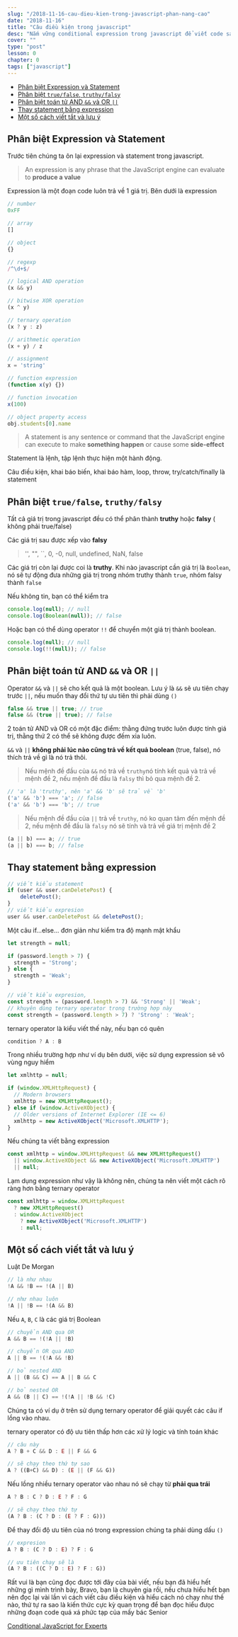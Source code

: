 ```yaml
---
slug: "/2018-11-16-cau-dieu-kien-trong-javascript-phan-nang-cao"
date: "2018-11-16"
title: "Câu điều kiện trong javascript"
desc: "Nắm vững conditional expression trong javascript để viết code sạch sẽ hơn"
cover: ""
type: "post"
lesson: 0
chapter: 0
tags: ["javascript"]
---
```


<!-- TOC -->

- [Phân biệt Expression và Statement](#phân-biệt-expression-và-statement)
- [Phân biệt `true/false`, `truthy/falsy`](#phân-biệt-truefalse-truthyfalsy)
- [Phân biệt toán tử AND `&&` và OR `||`](#phân-biệt-toán-tử-and--và-or-)
- [Thay statement bằng expression](#thay-statement-bằng-expression)
- [Một số cách viết tắt và lưu ý](#một-số-cách-viết-tắt-và-lưu-ý)

<!-- /TOC -->

## Phân biệt Expression và Statement

Trước tiên chúng ta ôn lại expression và statement trong javascript.

> An expression is any phrase that the JavaScript engine can evaluate to **produce a value**

Expression là một đoạn code luôn trả về 1 giá trị.
Bên dưới là expression

```js
// number
0xFF

// array
[]

// object
{}

// regexp
/^\d+$/

// logical AND operation
(x && y)

// bitwise XOR operation
(x ^ y)

// ternary operation
(x ? y : z)

// arithmetic operation
(x + y) / z

// assignment
x = 'string'

// function expression
(function x(y) {})

// function invocation
x(100)

// object property access
obj.students[0].name
```
> A statement is any sentence or command that the JavaScript engine can execute to make **something happen** or cause some **side-effect**

Statement là lệnh, tập lệnh thực hiện một hành động.

Câu điều kiện, khai báo biến, khai báo hàm, loop, throw, try/catch/finally là  statement

## Phân biệt `true/false`, `truthy/falsy`

Tất cả giá trị trong javascript đều có thể phân thành **truthy** hoặc **falsy** ( không phải true/false)

Các giá trị sau được xếp vào **falsy**

> '', "", ``, 0, -0, null, undefined, NaN, false

Các giá trị còn lại được coi là **truthy**. Khi nào javascript cần giá trị là `Boolean`, nó sẽ tự động đưa những giá trị trong nhóm truthy thành `true`, nhóm falsy thành `false`

Nếu không tin, bạn có thể kiểm tra

```js
console.log(null); // null
console.log(Boolean(null)); // false
```

Hoặc bạn có thể dùng operator `!!` để chuyển một giá trị thành boolean.

```js
console.log(null); // null
console.log(!!(null)); // false
```

## Phân biệt toán tử AND `&&` và OR `||`

Operator `&&` và `||` sẽ cho kết quả là một boolean. Lưu ý là `&&` sẽ ưu tiên chạy trước `||`, nếu muốn thay đổi thứ tự ưu tiên thì phải dùng `()`

```js
false && true || true; // true
false && (true || true); // false
```

2 toán tử AND và OR có một đặc điểm: thằng đứng trước luôn được tính giá trị, thằng thứ 2 có thể sẽ không được đếm xỉa luôn. 

`&&` và `||` **không phải lúc nào cũng trả về kết quả boolean** (true, false), nó thích trả về gì là nó trả thôi.

> Nếu mệnh đề đầu của `&&` nó trả về `truthy`nó tính kết quả và trả về mệnh đề 2, nếu mệnh đề đầu là `falsy` thì bỏ qua mệnh đề 2.

```js
// 'a' là 'truthy', nên 'a' && 'b' sẽ trả về 'b'
('a' && 'b') === 'a'; // false
('a' && 'b') === 'b'; // true
```

> Nếu mệnh đề đầu của `||` trả về `truthy`, nó ko quan tâm đến mệnh đề 2, nếu mệnh đề đầu là `falsy` nó sẽ tính và trả về giá trị mệnh đề 2

```js
(a || b) === a; // true
(a || b) === b; // false
```

## Thay statement bằng expression

```js
// viết kiểu statement
if (user && user.canDeletePost) {
    deletePost();
}
// viết kiểu expresion
user && user.canDeletePost && deletePost();
```

Một câu if...else... đơn giản như kiểm tra độ mạnh mật khẩu

```js
let strength = null;

if (password.length > 7) {
  strength = 'Strong';
} else {
  strength = 'Weak';
}

// viết kiểu expresion,
const strength = (password.length > 7) && 'Strong' || 'Weak';
// khuyên dùng ternary operator trong trường hợp này
const strength = (password.length > 7) ? 'Strong' : 'Weak';
```

ternary operator là kiểu viết thế này, nếu bạn có quên

```js
condition ? A : B
```

Trong nhiều trường hợp như ví dụ bên dưới, việc sử dụng expression sẽ vô vùng nguy hiểm


```js
let xmlhttp = null;

if (window.XMLHttpRequest) {  
  // Modern browsers
  xmlhttp = new XMLHttpRequest();  
} else if (window.ActiveXObject) {  
  // Older versions of Internet Explorer (IE <= 6)
  xmlhttp = new ActiveXObject('Microsoft.XMLHTTP');  
}
```

Nếu chúng ta viết bằng expression

```js
const xmlhttp = window.XMLHttpRequest && new XMLHttpRequest()
  || window.ActiveXObject && new ActiveXObject('Microsoft.XMLHTTP')
  || null;
```

Lạm dụng expression như vậy là không nên, chúng ta nên viết một cách rõ ràng hơn bằng ternary operator

```js
const xmlhttp = window.XMLHttpRequest
  ? new XMLHttpRequest()
  : window.ActiveXObject
    ? new ActiveXObject('Microsoft.XMLHTTP')
    : null;
```

## Một số cách viết tắt và lưu ý

Luật De Morgan

```js
// là như nhau
!A && !B == !(A || B)

// như nhau luôn
!A || !B == !(A && B)
```

Nếu `A`, `B`, `C` là các giá trị Boolean

```js
// chuyển AND qua OR
A && B == !(!A || !B)

// chuyển OR qua AND
A || B == !(!A && !B)

// bỏ nested AND
A || (B && C) == A || B && C

// bỏ nested OR
A && (B || C) == !(!A || !B && !C)

```

Chúng ta có ví dụ ở trên sử dụng ternary operator để giải quyết các câu if lồng vào nhau.

ternary operator có độ ưu tiên thấp hơn các xử lý logic và tính toán  khác

```js
// câu này
A ? B + C && D : E || F && G

// sẽ chạy theo thứ tự sao
A ? ((B+C) && D) : (E || (F && G))
```

Nếu lồng nhiều ternary operator vào nhau nó sẽ chạy từ **phải qua trái**

```js
A ? B : C ? D : E ? F : G

// sẽ chạy theo thứ tự
(A ? B : (C ? D : (E ? F : G)))
```

Để thay đổi độ ưu tiên của nó trong expression chúng ta phải dùng dấu `()`

```js
// expresion
A ? B : (C ? D : E) ? F : G

// ưu tiên chạy sẽ là
(A ? B : ((C ? D : E) ? F : G))
```

Rất vui là bạn cũng đọc được tới đây của bài viết, nếu bạn đã hiểu hết những gì mình trình bày, Bravo, bạn là chuyên gia rồi, nếu chưa hiểu hết bạn nên đọc lại vài lần vì cách viết câu điều kiện và hiểu cách nó chạy như thế nào, thứ tự ra sao là kiến thức cực kỳ quan trọng để bạn đọc hiểu đưọc những đoạn code quá xá phức tạp của mấy bác Senior


<a href="https://hackernoon.com/conditional-javascript-for-experts-d2â456è67c" target="_blank" rel="noopener noreferrer">Conditional JavaScript for Experts</a>

